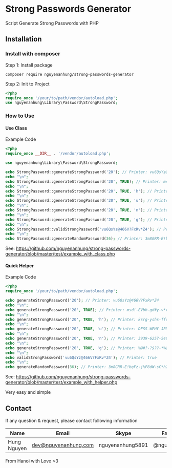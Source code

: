 # Strong Passwords Generator

Script Generate Strong Passwords with PHP

## Installation

### **Install with composer**

Step 1: Install package

```shell
composer require nguyenanhung/strong-passwords-generator
```

Step 2: Init to Project

```php
<?php 
require_once '/your/to/path/vendor/autoload.php';
use nguyenanhung\Library\Password\StrongPassword;

```

### **How to Use**

#### Use Class

Example Code

```php
<?php
require_once __DIR__ . '/vendor/autoload.php';

use nguyenanhung\Library\Password\StrongPassword;

echo StrongPassword::generateStrongPassword('20'); // Printer: vu6QsYz@466V?FxRv*Z4
echo "\n";
echo StrongPassword::generateStrongPassword('20', TRUE); // Printer: msd!-EVbh-gd#y-v*v8-Xwdx
echo "\n";
echo StrongPassword::generateStrongPassword('20', TRUE, 'h'); // Printer: ksrg-yshs-ffdy-hyqa-heyy
echo "\n";
echo StrongPassword::generateStrongPassword('20', TRUE, 'u'); // Printer: DESS-WEHY-JPNF-HBPJ-HCYN
echo "\n";
echo StrongPassword::generateStrongPassword('20', TRUE, 'n'); // Printer: 3939-6257-5463-7739-8658
echo "\n";
echo StrongPassword::generateStrongPassword('20', TRUE, 'g'); // Printer: %@#?-?$??-*%@&-?@%#-!%!@
echo "\n";
echo StrongPassword::validStrongPassword('vu6QsYz@466V?FxRv*Z4'); // Printer: true
echo "\n";
echo StrongPassword::generateRandomPassword(36); // Printer: 3m8GRR-E!bqFz-j%P8dW-sC*h2Q-9fnY88-3Dg%8%

```

See: https://github.com/nguyenanhung/strong-passwords-generator/blob/master/test/example_with_class.php

#### Quick Helper

Example Code

```php
<?php
require_once '/your/to/path/vendor/autoload.php';

echo generateStrongPassword('20'); // Printer: vu6QsYz@466V?FxRv*Z4
echo "\n";
echo generateStrongPassword('20', TRUE); // Printer: msd!-EVbh-gd#y-v*v8-Xwdx
echo "\n";
echo generateStrongPassword('20', TRUE, 'h'); // Printer: ksrg-yshs-ffdy-hyqa-heyy
echo "\n";
echo generateStrongPassword('20', TRUE, 'u'); // Printer: DESS-WEHY-JPNF-HBPJ-HCYN
echo "\n";
echo generateStrongPassword('20', TRUE, 'n'); // Printer: 3939-6257-5463-7739-8658
echo "\n";
echo generateStrongPassword('20', TRUE, 'g'); // Printer: %@#?-?$??-*%@&-?@%#-!%!@
echo "\n";
echo validStrongPassword('vu6QsYz@466V?FxRv*Z4'); // Printer: true
echo "\n";
echo generateRandomPassword(36); // Printer: 3m8GRR-E!bqFz-j%P8dW-sC*h2Q-9fnY88-3Dg%8%

```

See: https://github.com/nguyenanhung/strong-passwords-generator/blob/master/test/example_with_helper.php

Very easy and simple

## Contact

If any question & request, please contact following information

| Name        | Email                | Skype            | Facebook      |
| ----------- | -------------------- | ---------------- | ------------- |
| Hung Nguyen | dev@nguyenanhung.com | nguyenanhung5891 | @nguyenanhung |

From Hanoi with Love <3